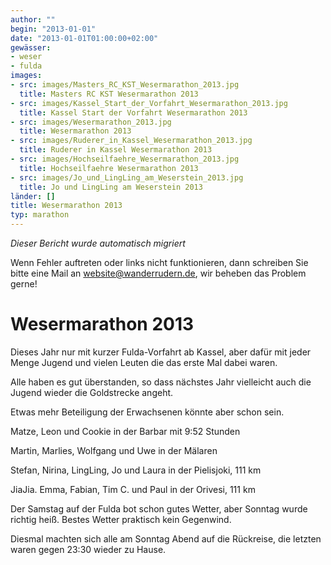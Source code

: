 ```yaml
---
author: ""
begin: "2013-01-01"
date: "2013-01-01T01:00:00+02:00"
gewässer:
- weser
- fulda
images:
- src: images/Masters_RC_KST_Wesermarathon_2013.jpg
  title: Masters RC KST Wesermarathon 2013
- src: images/Kassel_Start_der_Vorfahrt_Wesermarathon_2013.jpg
  title: Kassel Start der Vorfahrt Wesermarathon 2013
- src: images/Wesermarathon_2013.jpg
  title: Wesermarathon 2013
- src: images/Ruderer_in_Kassel_Wesermarathon_2013.jpg
  title: Ruderer in Kassel Wesermarathon 2013
- src: images/Hochseilfaehre_Wesermarathon_2013.jpg
  title: Hochseilfaehre Wesermarathon 2013
- src: images/Jo_und_LingLing_am_Weserstein_2013.jpg
  title: Jo und LingLing am Weserstein 2013
länder: []
title: Wesermarathon 2013
typ: marathon
---
```



*Dieser Bericht wurde automatisch migriert*

Wenn Fehler auftreten oder links nicht funktionieren, dann schreiben Sie bitte eine Mail an website@wanderrudern.de, wir beheben das Problem gerne!



# Wesermarathon 2013


Dieses Jahr nur mit kurzer Fulda-Vorfahrt ab Kassel, aber dafür mit jeder Menge Jugend und vielen Leuten die das erste Mal dabei waren.

Alle haben es gut überstanden, so dass nächstes Jahr vielleicht auch die Jugend wieder die Goldstrecke angeht.

Etwas mehr Beteiligung der Erwachsenen könnte aber schon sein.

Matze, Leon und Cookie in der Barbar mit 9:52 Stunden

Martin, Marlies, Wolfgang und Uwe in der Mälaren

Stefan, Nirina, LingLing, Jo und Laura in der Pielisjoki, 111 km

JiaJia. Emma, Fabian, Tim C. und Paul in der Orivesi, 111 km

Der Samstag auf der Fulda bot schon gutes Wetter, aber Sonntag wurde richtig heiß. Bestes Wetter praktisch kein Gegenwind.

Diesmal machten sich alle am Sonntag Abend auf die Rückreise, die letzten waren gegen 23:30 wieder zu Hause.